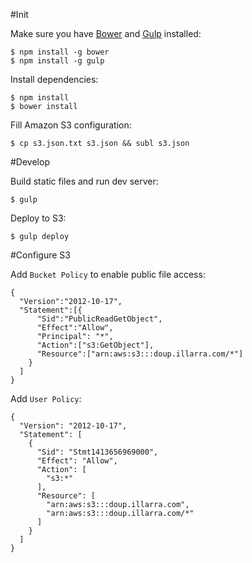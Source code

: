 #Init

Make sure you have [Bower](http://bower.io) and [Gulp](http://gulpjs.com) installed:

    $ npm install -g bower
    $ npm install -g gulp

Install dependencies:

    $ npm install
    $ bower install

Fill Amazon S3 configuration:

    $ cp s3.json.txt s3.json && subl s3.json

#Develop

Build static files and run dev server:

    $ gulp

Deploy to S3:

    $ gulp deploy

#Configure S3

Add `Bucket Policy` to enable public file access:

    {
      "Version":"2012-10-17",
      "Statement":[{
          "Sid":"PublicReadGetObject",
          "Effect":"Allow",
          "Principal": "*",
          "Action":["s3:GetObject"],
          "Resource":["arn:aws:s3:::doup.illarra.com/*"]
        }
      ]
    }

Add `User Policy`:

    {
      "Version": "2012-10-17",
      "Statement": [
        {
          "Sid": "Stmt1413656969000",
          "Effect": "Allow",
          "Action": [
            "s3:*"
          ],
          "Resource": [
            "arn:aws:s3:::doup.illarra.com",
            "arn:aws:s3:::doup.illarra.com/*"
          ]
        }
      ]
    }